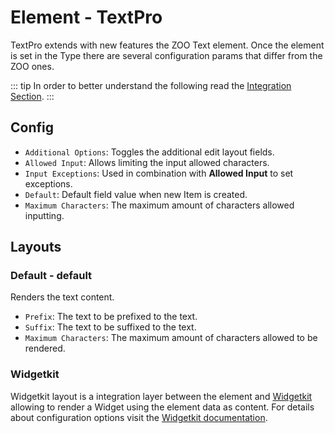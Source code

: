 # Element - TextPro

TextPro extends with new features the ZOO Text element. Once the element is set in the Type there are several configuration params that differ from the ZOO ones.

::: tip
In order to better understand the following read the [Integration Section](./integration.md).
:::

## Config

- `Additional Options`: Toggles the additional edit layout fields.
- `Allowed Input`: Allows limiting the input allowed characters.
- `Input Exceptions`: Used in combination with **Allowed Input** to set exceptions.
- `Default`: Default field value when new Item is created.
- `Maximum Characters`: The maximum amount of characters allowed inputting.

## Layouts

### Default - default

Renders the text content.

- `Prefix`: The text to be prefixed to the text.
- `Suffix`: The text to be suffixed to the text.
- `Maximum Characters`: The maximum amount of characters allowed to be rendered.

### Widgetkit

Widgetkit layout is a integration layer between the element and [Widgetkit](http://yootheme.com/widgetkit) allowing to render a Widget using the element data as content. For details about configuration options visit the [Widgetkit documentation](https://yootheme.com/support/widgetkit/).
